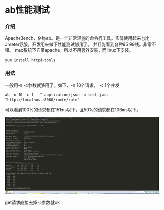 # ab性能测试

### 介绍

ApacheBench，俗称ab。是一个非常轻量的命令行工具。实际使用起来也比Jmeter舒服。开发用来做下性能测试够用了。
并且能看到各种95 99线。非常不错。
mac系统下自带apache，所以不用另外安装，而linux下安装。
```shell
yum install httpd-tools
```


### 用法

一般用-n -c参数就够用了。如下，-n 10个请求， -c 1个并发
```shell
ab -n 10 -c 1  -T application/json -p test.json  "http://localhost:8080/route/rule"
```
可以看到100%的请求都在151ms以下，且50%的请求都在106ms以下。

![ab](image/ab.png)


get请求直接去掉-p参数就ok 
